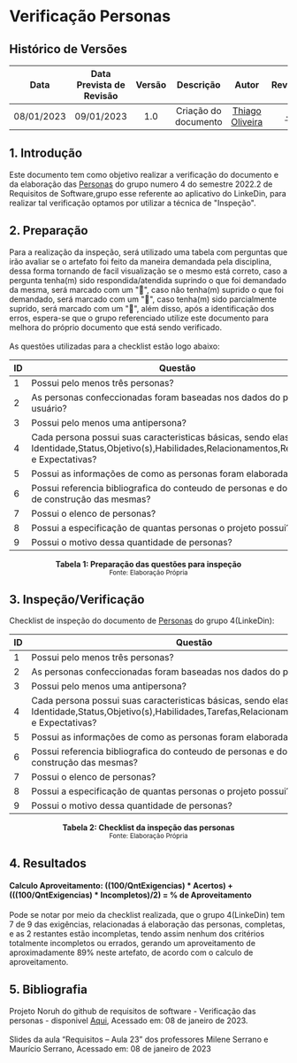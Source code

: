 # **Verificação Personas**
## **Histórico de Versões**
|Data|Data Prevista de Revisão|Versão|Descrição|Autor|Revisor|
| :----------: |:-----------:| :------: | :-----------: | :---------: |:---------: |
|08/01/2023|09/01/2023|1.0|Criação do documento| [Thiago Oliveira](https://github.com/Thiab394) | [-](https://github.com/) |

## **1. Introdução**
Este documento tem como objetivo realizar a verificação do documento e da elaboração das [Personas](https://requisitos-de-software.github.io/2022.2-LinkedIn/elicitacao/personas/) 
do grupo numero 4 do semestre 2022.2 de Requisitos de Software,grupo esse referente ao aplicativo do LinkeDin, para realizar tal verificação optamos por utilizar
a técnica de "Inspeção".
## **2. Preparação**
Para a realização da inspeção, será utilizado uma tabela com perguntas que irão avaliar se o artefato foi feito da maneira demandada pela disciplina, dessa forma
tornando de facil visualização se o mesmo está correto, caso a pergunta tenha(m) sido respondida/atendida suprindo o que foi demandado da mesma, será marcado com um "🥇",
caso não tenha(m) suprido o que foi demandado, será marcado com um "🥉", caso tenha(m) sido parcialmente suprido, será marcado com um "🥈", além disso, após a identificação
dos erros, espera-se que o grupo referenciado utilize este documento para melhora do próprio documento que está sendo verificado.<br><br>
As questões utilizadas para a checklist estão logo abaixo:

<center>

|ID|Questão|Inspeção|
|-----|----|------|
|1|Possui pelo menos três personas?||
|2|As personas confeccionadas foram baseadas nos dados do perfil de usuário?||
|3|Possui pelo menos uma antipersona?||
|4|Cada persona possui suas caracteristicas básicas, sendo elas: Identidade,Status,Objetivo(s),Habilidades,Relacionamentos,Requisitos e Expectativas?||
|5|Possui as informações de como as personas foram elaboradas?||
|6|Possui referencia bibliografica do conteudo de personas e do metodo de construção das mesmas?||
|7|Possui o elenco de personas?||
|8|Possui a especificação de quantas personas o projeto possui?||
|9|Possui o motivo dessa quantidade de personas?||
  
</center>

<figcaption align='center'>
    <b>Tabela 1: Preparação das questões para inspeção </b>
    <br><small> Fonte: Elaboração Própria </small>
</figcaption>

## **3. Inspeção/Verificação**
Checklist de inspeção do documento de [Personas](https://requisitos-de-software.github.io/2022.2-LinkedIn/elicitacao/personas/) do grupo 4(LinkeDin):

<center>

|ID|Questão|Inspeção|
|-----|----|------|
|1|Possui pelo menos três personas?|🥇|
|2|As personas confeccionadas foram baseadas nos dados do perfil de usuário?|🥈|
|3|Possui pelo menos uma antipersona?|🥇|
|4|Cada persona possui suas caracteristicas básicas, sendo elas: Identidade,Status,Objetivo(s),Habilidades,Tarefas,Relacionamentos,Requisitos e Expectativas?|🥈|
|5|Possui as informações de como as personas foram elaboradas?|🥇|
|6|Possui referencia bibliografica do conteudo de personas e do metodo de construção das mesmas?|🥇|
|7|Possui o elenco de personas?|🥇|
|8|Possui a especificação de quantas personas o projeto possui?|🥇|
|9|Possui o motivo dessa quantidade de personas?|🥇|
  
</center>

<figcaption align='center'>
    <b>Tabela 2: Checklist da inspeção das personas </b>
    <br><small> Fonte: Elaboração Própria </small>
</figcaption>

## **4. Resultados**
#### **Calculo Aproveitamento:** ((100/QntExigencias) * Acertos) + (((100/QntExigencias) * Incompletos)/2) = % de Aproveitamento<br>
Pode se notar por meio da checklist realizada, que o grupo 4(LinkeDin) tem 7 de 9 das exigências, relacionadas á elaboração das personas, completas, e as 2 restantes
estão incompletas, tendo assim nenhum dos critérios totalmente incompletos ou errados, gerando um aproveitamento de aproximadamente 89% neste artefato, de acordo com o calculo de aproveitamento.
## **5. Bibliografia**
Projeto Noruh do github de requisitos de software - Verificação das personas - disponivel [Aqui](https://requisitos-de-software.github.io/2022.1-Noruh/analise/verificacao/personas/), Acessado em: 08 de janeiro de 2023.<br><br> 
Slides da aula “Requisitos – Aula 23” dos professores Milene Serrano e Maurício Serrano, Acessado em: 08 de janeiro de 2023
